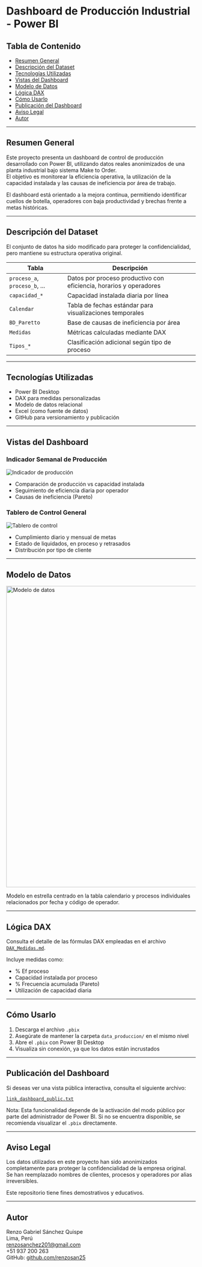 # Dashboard de Producción Industrial - Power BI

## Tabla de Contenido

- [Resumen General](#resumen-general)
- [Descripción del Dataset](#descripción-del-dataset)
- [Tecnologías Utilizadas](#tecnologías-utilizadas)
- [Vistas del Dashboard](#vistas-del-dashboard)
- [Modelo de Datos](#modelo-de-datos)
- [Lógica DAX](#lógica-dax)
- [Cómo Usarlo](#cómo-usarlo)
- [Publicación del Dashboard](#publicación-del-dashboard)
- [Aviso Legal](#aviso-legal)
- [Autor](#autor)

---

## Resumen General

Este proyecto presenta un dashboard de control de producción desarrollado con Power BI, utilizando datos reales anonimizados de una planta industrial bajo sistema Make to Order.  
El objetivo es monitorear la eficiencia operativa, la utilización de la capacidad instalada y las causas de ineficiencia por área de trabajo.

El dashboard está orientado a la mejora continua, permitiendo identificar cuellos de botella, operadores con baja productividad y brechas frente a metas históricas.

---

## Descripción del Dataset

El conjunto de datos ha sido modificado para proteger la confidencialidad, pero mantiene su estructura operativa original.

| Tabla | Descripción |
| --- | --- |
| `proceso_a`, `proceso_b`, ... | Datos por proceso productivo con eficiencia, horarios y operadores |
| `capacidad_*` | Capacidad instalada diaria por línea |
| `Calendar` | Tabla de fechas estándar para visualizaciones temporales |
| `BD_Paretto` | Base de causas de ineficiencia por área |
| `Medidas` | Métricas calculadas mediante DAX |
| `Tipos_*` | Clasificación adicional según tipo de proceso |

---

## Tecnologías Utilizadas

- Power BI Desktop
- DAX para medidas personalizadas
- Modelo de datos relacional
- Excel (como fuente de datos)
- GitHub para versionamiento y publicación

---

## Vistas del Dashboard

### Indicador Semanal de Producción

![Indicador de producción](screenshots/indicador_produccion.png)

- Comparación de producción vs capacidad instalada  
- Seguimiento de eficiencia diaria por operador  
- Causas de ineficiencia (Pareto)

### Tablero de Control General

![Tablero de control](screenshots/tablero_control.png)

- Cumplimiento diario y mensual de metas  
- Estado de liquidados, en proceso y retrasados  
- Distribución por tipo de cliente

---

## Modelo de Datos

<img src="screenshots/modelo_datos.png" alt="Modelo de datos" width="800"/>

Modelo en estrella centrado en la tabla calendario y procesos individuales relacionados por fecha y código de operador.

---

## Lógica DAX

Consulta el detalle de las fórmulas DAX empleadas en el archivo [`DAX_Medidas.md`](DAX_Medidas.md).

Incluye medidas como:

- % Ef proceso  
- Capacidad instalada por proceso  
- % Frecuencia acumulada (Pareto)  
- Utilización de capacidad diaria

---

## Cómo Usarlo

1. Descarga el archivo `.pbix`
2. Asegúrate de mantener la carpeta `data_produccion/` en el mismo nivel
3. Abre el `.pbix` con Power BI Desktop
4. Visualiza sin conexión, ya que los datos están incrustados

---

## Publicación del Dashboard

Si deseas ver una vista pública interactiva, consulta el siguiente archivo:

[`link_dashboard_public.txt`](link_dashboard_public.txt)

Nota: Esta funcionalidad depende de la activación del modo público por parte del administrador de Power BI. Si no se encuentra disponible, se recomienda visualizar el `.pbix` directamente.

---

## Aviso Legal

Los datos utilizados en este proyecto han sido anonimizados completamente para proteger la confidencialidad de la empresa original.  
Se han reemplazado nombres de clientes, procesos y operadores por alias irreversibles.

Este repositorio tiene fines demostrativos y educativos.

---

## Autor

Renzo Gabriel Sánchez Quispe  
Lima, Perú  
renzosanchez201@gmail.com  
+51 937 200 263  
GitHub: [github.com/renzosan25](https://github.com/renzosan25)
